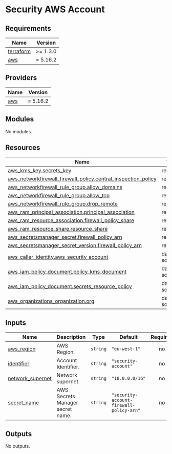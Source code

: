 <!-- BEGIN_TF_DOCS -->
# Security AWS Account

## Requirements

| Name | Version |
|------|---------|
| <a name="requirement_terraform"></a> [terraform](#requirement\_terraform) | >= 1.3.0 |
| <a name="requirement_aws"></a> [aws](#requirement\_aws) | = 5.16.2 |

## Providers

| Name | Version |
|------|---------|
| <a name="provider_aws"></a> [aws](#provider\_aws) | = 5.16.2 |

## Modules

No modules.

## Resources

| Name | Type |
|------|------|
| [aws_kms_key.secrets_key](https://registry.terraform.io/providers/hashicorp/aws/5.16.2/docs/resources/kms_key) | resource |
| [aws_networkfirewall_firewall_policy.central_inspection_policy](https://registry.terraform.io/providers/hashicorp/aws/5.16.2/docs/resources/networkfirewall_firewall_policy) | resource |
| [aws_networkfirewall_rule_group.allow_domains](https://registry.terraform.io/providers/hashicorp/aws/5.16.2/docs/resources/networkfirewall_rule_group) | resource |
| [aws_networkfirewall_rule_group.allow_tcp](https://registry.terraform.io/providers/hashicorp/aws/5.16.2/docs/resources/networkfirewall_rule_group) | resource |
| [aws_networkfirewall_rule_group.drop_remote](https://registry.terraform.io/providers/hashicorp/aws/5.16.2/docs/resources/networkfirewall_rule_group) | resource |
| [aws_ram_principal_association.principal_association](https://registry.terraform.io/providers/hashicorp/aws/5.16.2/docs/resources/ram_principal_association) | resource |
| [aws_ram_resource_association.firewall_policy_share](https://registry.terraform.io/providers/hashicorp/aws/5.16.2/docs/resources/ram_resource_association) | resource |
| [aws_ram_resource_share.resource_share](https://registry.terraform.io/providers/hashicorp/aws/5.16.2/docs/resources/ram_resource_share) | resource |
| [aws_secretsmanager_secret.firewall_policy_arn](https://registry.terraform.io/providers/hashicorp/aws/5.16.2/docs/resources/secretsmanager_secret) | resource |
| [aws_secretsmanager_secret_version.firewall_policy_arn](https://registry.terraform.io/providers/hashicorp/aws/5.16.2/docs/resources/secretsmanager_secret_version) | resource |
| [aws_caller_identity.aws_security_account](https://registry.terraform.io/providers/hashicorp/aws/5.16.2/docs/data-sources/caller_identity) | data source |
| [aws_iam_policy_document.policy_kms_document](https://registry.terraform.io/providers/hashicorp/aws/5.16.2/docs/data-sources/iam_policy_document) | data source |
| [aws_iam_policy_document.secrets_resource_policy](https://registry.terraform.io/providers/hashicorp/aws/5.16.2/docs/data-sources/iam_policy_document) | data source |
| [aws_organizations_organization.org](https://registry.terraform.io/providers/hashicorp/aws/5.16.2/docs/data-sources/organizations_organization) | data source |

## Inputs

| Name | Description | Type | Default | Required |
|------|-------------|------|---------|:--------:|
| <a name="input_aws_region"></a> [aws\_region](#input\_aws\_region) | AWS Region. | `string` | `"eu-west-1"` | no |
| <a name="input_identifier"></a> [identifier](#input\_identifier) | Account Identifier. | `string` | `"security-account"` | no |
| <a name="input_network_supernet"></a> [network\_supernet](#input\_network\_supernet) | Network supernet. | `string` | `"10.0.0.0/16"` | no |
| <a name="input_secret_name"></a> [secret\_name](#input\_secret\_name) | AWS Secrets Manager secret name. | `string` | `"security-account-firewall-policy-arn"` | no |

## Outputs

No outputs.
<!-- END_TF_DOCS -->